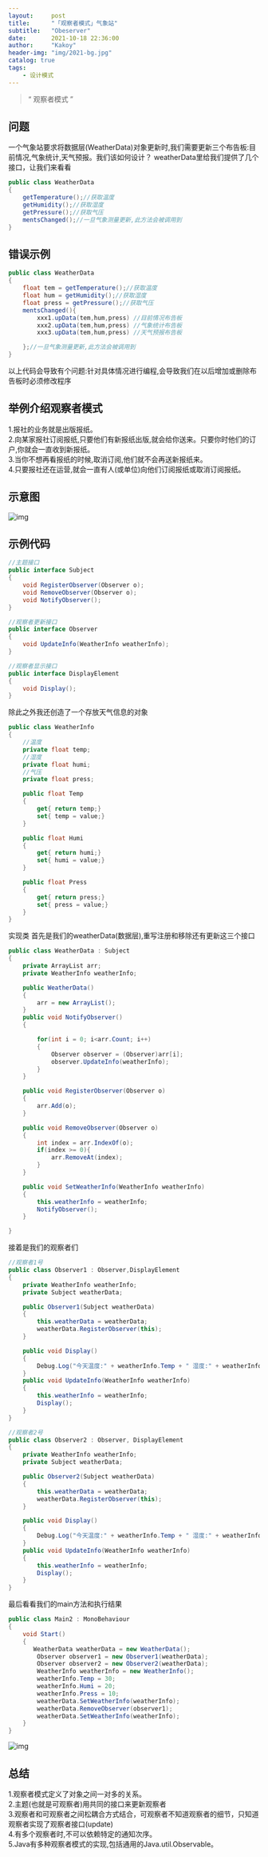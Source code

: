 ```yaml
---
layout:     post
title:      "「观察者模式」气象站"
subtitle:   "Obeserver"
date:       2021-10-18 22:36:00
author:     "Kakoy"
header-img: "img/2021-bg.jpg"
catalog: true
tags:
    - 设计模式
---
```


> “ 观察者模式 ”

## 问题
一个气象站要求将数据层(WeatherData)对象更新时,我们需要更新三个布告板:目前情况,气象统计,天气预报。我们该如何设计？
weatherData里给我们提供了几个接口，让我们来看看
```cs
public class WeatherData
{
    getTemperature();//获取温度
    getHumidity();//获取湿度
    getPressure();//获取气压
    mentsChanged();//一旦气象测量更新,此方法会被调用到
}
```

## 错误示例
```cs
public class WeatherData
{
    float tem = getTemperature();//获取温度
    float hum = getHumidity();//获取湿度
    float press = getPressure();//获取气压
    mentsChanged(){
        xxx1.upData(tem,hum,press) //目前情况布告板
        xxx2.upData(tem,hum,press) //气象统计布告板
        xxx3.upData(tem,hum,press) //天气预报布告板

    };//一旦气象测量更新,此方法会被调用到
}
```
以上代码会导致有个问题:针对具体情况进行编程,会导致我们在以后增加或删除布告板时必须修改程序

## 举例介绍观察者模式
1.报社的业务就是出版报纸。<br>
2.向某家报社订阅报纸,只要他们有新报纸出版,就会给你送来。只要你时他们的订户,你就会一直收到新报纸。<br>
3.当你不想再看报纸的时候,取消订阅,他们就不会再送新报纸来。<br>
4.只要报社还在运营,就会一直有人(或单位)向他们订阅报纸或取消订阅报纸。<br>

## 示意图
![img](/img/headFirst/Observe01.jpg)

## 示例代码

```cs
//主题接口
public interface Subject 
{
    void RegisterObserver(Observer o);
    void RemoveObserver(Observer o);
    void NotifyObserver();
}

//观察者更新接口
public interface Observer 
{
    void UpdateInfo(WeatherInfo weatherInfo);
}

//观察者显示接口
public interface DisplayElement
{
    void Display();
}


```
除此之外我还创造了一个存放天气信息的对象
```cs
public class WeatherInfo
{
    //温度
    private float temp;
    //湿度
    private float humi;
    //气压
    private float press;

    public float Temp
    {
        get{ return temp;}
        set{ temp = value;}
    }

    public float Humi
    {
        get{ return humi;}
        set{ humi = value;}
    }

    public float Press
    {
        get{ return press;}
        set{ press = value;}
    }
}

```
实现类
首先是我们的weatherData(数据层),重写注册和移除还有更新这三个接口
```cs
public class WeatherData : Subject
{
    private ArrayList arr;
    private WeatherInfo weatherInfo;

    public WeatherData()
    {
        arr = new ArrayList();
    }
    public void NotifyObserver()
    {

        for(int i = 0; i<arr.Count; i++)
        {
            Observer observer = (Observer)arr[i];
            observer.UpdateInfo(weatherInfo);
        }
    }

    public void RegisterObserver(Observer o)
    {
        arr.Add(o);
    }

    public void RemoveObserver(Observer o)
    {
        int index = arr.IndexOf(o);
        if(index >= 0){
            arr.RemoveAt(index);
        }
    }

    public void SetWeatherInfo(WeatherInfo weatherInfo)
    {
        this.weatherInfo = weatherInfo;
        NotifyObserver();
    }

}

```
接着是我们的观察者们
```cs
//观察者1号
public class Observer1 : Observer,DisplayElement
{
    private WeatherInfo weatherInfo;
    private Subject weatherData;

    public Observer1(Subject weatherData)
    {
        this.weatherData = weatherData;
        weatherData.RegisterObserver(this);
    }

    public void Display()
    {
        Debug.Log("今天温度:" + weatherInfo.Temp + " 湿度:" + weatherInfo.Humi + " 气压:" + weatherInfo.Press);
    }
    public void UpdateInfo(WeatherInfo weatherInfo)
    {
        this.weatherInfo = weatherInfo;
        Display();
    }
}

//观察者2号
public class Observer2 : Observer, DisplayElement
{
    private WeatherInfo weatherInfo;
    private Subject weatherData;

    public Observer2(Subject weatherData)
    {
        this.weatherData = weatherData;
        weatherData.RegisterObserver(this);
    }

    public void Display()
    {
        Debug.Log("今天温度:" + weatherInfo.Temp + " 湿度:" + weatherInfo.Humi);
    }
    public void UpdateInfo(WeatherInfo weatherInfo)
    {
        this.weatherInfo = weatherInfo;
        Display();
    }
}
```
最后看看我们的main方法和执行结果
```cs
public class Main2 : MonoBehaviour
{
    void Start()
    {
       WeatherData weatherData = new WeatherData();
        Observer observer1 = new Observer1(weatherData);
        Observer observer2 = new Observer2(weatherData);
        WeatherInfo weatherInfo = new WeatherInfo();
        weatherInfo.Temp = 30;
        weatherInfo.Humi = 20;
        weatherInfo.Press = 10;
        weatherData.SetWeatherInfo(weatherInfo);
        weatherData.RemoveObserver(observer1);
        weatherData.SetWeatherInfo(weatherInfo);
    }
}
```
![img](/img/headFirst/Observe02.jpg)

## 总结
1.观察者模式定义了对象之间一对多的关系。<br>
2.主题(也就是可观察者)用共同的接口来更新观察者<br>
3.观察者和可观察者之间松耦合方式结合，可观察者不知道观察者的细节，只知道观察者实现了观察者接口(update)<br>
4.有多个观察者时,不可以依赖特定的通知次序。<br>
5.Java有多种观察者模式的实现,包括通用的Java.util.Observable。<br>
